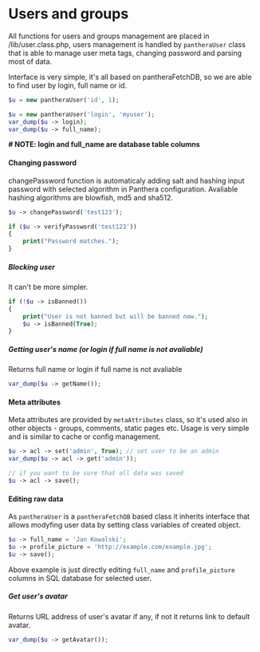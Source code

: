 Users and groups
=================

All functions for users and groups management are placed in /lib/user.class.php, users management is handled by `pantheraUser` class that is able to manage user meta tags, changing password and parsing most of data.

Interface is very simple, it's all based on pantheraFetchDB, so we are able to find user by login, full name or id.

```php
$u = new pantheraUser('id', 1);
```

```php
$u = new pantheraUser('login', 'myuser');
var_dump($u -> login);
var_dump($u -> full_name);
```

**# NOTE: login and full_name are database table columns**

#### Changing password

changePassword function is automaticaly adding salt and hashing input password with selected algorithm in Panthera configuration.
Avaliable hashing algorithms are blowfish, md5 and sha512.

```php
$u -> changePassword('test123');

if ($u -> verifyPassword('test123'))
{
    print("Password matches.");
}
```

##### Blocking user

It can't be more simpler.

```php
if (!$u -> isBanned())
{
    print("User is not banned but will be banned now.");
    $u -> isBanned(True);
}
```

##### Getting user's name (or login if full name is not avaliable)

Returns full name or login if full name is not avaliable

```php
var_dump($u -> getName());
```

#### Meta attributes

Meta attributes are provided by `metaAttributes` class, so it's used also in other objects - groups, comments, static pages etc.
Usage is very simple and is similar to cache or config management.

```php
$u -> acl -> set('admin', True); // set user to be an admin
var_dump($u -> acl -> get('admin'));

// if you want to be sure that all data was saved
$u -> acl -> save();
```

#### Editing raw data

As `pantheraUser` is a `pantheraFetchDB` based class it inherits interface that allows modyfing user data by setting class variables of created object.

```php
$u -> full_name = 'Jan Kowalski';
$u -> profile_picture = 'http://example.com/example.jpg';
$u -> save();
```

Above example is just directly editing `full_name` and `profile_picture` columns in SQL database for selected user.

##### Get user's avatar

Returns URL address of user's avatar if any, if not it returns link to default avatar.

```php
var_dump($u -> getAvatar());
```
